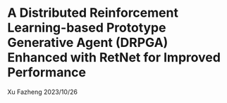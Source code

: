 # A Distributed Reinforcement Learning-based Prototype Generative Agent (DRPGA) Enhanced with RetNet for Improved Performance

Xu Fazheng 2023/10/26